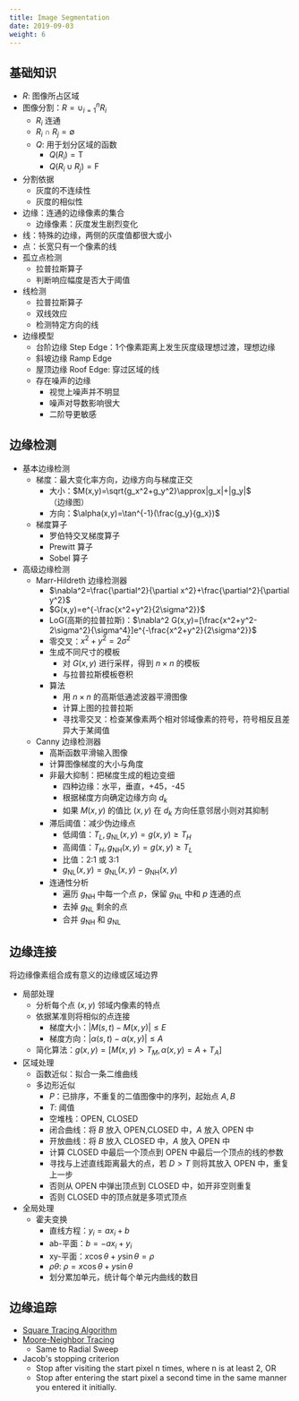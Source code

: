```yaml
---
title: Image Segmentation
date: 2019-09-03
weight: 6
---
```


## 基础知识

- $R$: 图像所占区域
- 图像分割：$R=\cup_{i=1}^n R_i$
  - $R_i$ 连通
  - $R_i\cap R_j=\emptyset$
  - $Q$: 用于划分区域的函数
    - $Q(R_i)=\text{T}$
    - $Q(R_i\cup R_j)=\text{F}$
- 分割依据
  - 灰度的不连续性
  - 灰度的相似性
- 边缘：连通的边缘像素的集合
  - 边缘像素：灰度发生剧烈变化
- 线：特殊的边缘，两侧的灰度值都很大或小
- 点：长宽只有一个像素的线
- 孤立点检测
  - 拉普拉斯算子
  - 判断响应幅度是否大于阈值
- 线检测
  - 拉普拉斯算子
  - 双线效应
  - 检测特定方向的线
- 边缘模型
  - 台阶边缘 Step Edge：1个像素距离上发生灰度级理想过渡，理想边缘
  - 斜坡边缘 Ramp Edge
  - 屋顶边缘 Roof Edge: 穿过区域的线
  - 存在噪声的边缘
    - 视觉上噪声并不明显
    - 噪声对导数影响很大
    - 二阶导更敏感

## 边缘检测

- 基本边缘检测
  - 梯度：最大变化率方向，边缘方向与梯度正交
    - 大小：$M(x,y)=\sqrt{g_x^2+g_y^2}\approx|g_x|+|g_y|$ （边缘图）
    - 方向：$\alpha(x,y)=\tan^{-1}(\frac{g_y}{g_x})$
  - 梯度算子
    - 罗伯特交叉梯度算子
    - Prewitt 算子
    - Sobel 算子
- 高级边缘检测
  - Marr-Hildreth 边缘检测器
    - $\nabla^2=\frac{\partial^2}{\partial x^2}+\frac{\partial^2}{\partial y^2}$
    - $G(x,y)=e^{-\frac{x^2+y^2}{2\sigma^2}}$
    - LoG(高斯的拉普拉斯)：$\nabla^2 G(x,y)=[\frac{x^2+y^2-2\sigma^2}{\sigma^4}]e^{-\frac{x^2+y^2}{2\sigma^2}}$
    - 零交叉：$x^2+y^2=2\sigma^2$
    - 生成不同尺寸的模板
      - 对 $G(x,y)$ 进行采样，得到 $n\times n$ 的模板
      - 与拉普拉斯模板卷积
    - 算法
      - 用 $n\times n$ 的高斯低通滤波器平滑图像
      - 计算上图的拉普拉斯
      - 寻找零交叉：检查某像素两个相对邻域像素的符号，符号相反且差异大于某阈值
  - Canny 边缘检测器
    - 高斯函数平滑输入图像
    - 计算图像梯度的大小与角度
    - 非最大抑制：把梯度生成的粗边变细
      - 四种边缘：水平，垂直，+45，-45
      - 根据梯度方向确定边缘方向 $d_k$
      - 如果 $M(x,y)$ 的值比 $(x,y)$ 在 $d_k$ 方向任意邻居小则对其抑制
    - 滞后阈值：减少伪边缘点
      - 低阈值：$T_L,g_{\text{NL}}(x,y)=g(x,y)\geq T_H$
      - 高阈值：$T_H,g_{\text{NH}}(x,y)=g(x,y)\geq T_L$
      - 比值：2:1 或 3:1
      - $g_{\text{NL}}(x,y)=g_{\text{NL}}(x,y)-g_{\text{NH}}(x,y)$
    - 连通性分析
      - 遍历 $g_{\text{NH}}$ 中每一个点 $p$，保留 $g_{\text{NL}}$ 中和 $p$ 连通的点
      - 去掉 $g_{\text{NL}}$ 剩余的点
      - 合并 $g_{\text{NH}}$ 和 $g_{\text{NL}}$

## 边缘连接

将边缘像素组合成有意义的边缘或区域边界

* 局部处理
  * 分析每个点 $(x,y)$ 邻域内像素的特点
  * 依据某准则将相似的点连接
    * 梯度大小：$|M(s,t)-M(x,y)|\leq E$
    * 梯度方向：$|\alpha(s,t)-\alpha(x,y)|\leq A$
  * 简化算法：$g(x,y)=[M(x,y)>T_M,\alpha(x,y)=A+T_A]$
* 区域处理
  * 函数近似：拟合一条二维曲线
  * 多边形近似
    * $P$：已排序，不重复的二值图像中的序列，起始点 $A,B$
    * $T$: 阈值
    * 空堆栈：OPEN, CLOSED
    * 闭合曲线：将 $B$ 放入 OPEN,CLOSED 中，$A$ 放入 OPEN 中
    * 开放曲线：将 $B$ 放入 CLOSED 中，$A$ 放入 OPEN 中
    * 计算 CLOSED 中最后一个顶点到 OPEN 中最后一个顶点的线的参数
    * 寻找与上述直线距离最大的点，若 $D>T$ 则将其放入 OPEN 中，重复上一步
    * 否则从 OPEN 中弹出顶点到 CLOSED 中，如开非空则重复
    * 否则 CLOSED 中的顶点就是多项式顶点
* 全局处理
  * 霍夫变换
    * 直线方程：$y_i=ax_i+b$
    * ab-平面：$b=-ax_i+y_i$
    * xy-平面：$x\cos\theta+y\sin\theta=\rho$
    * $\rho\theta$: $\rho=x\cos\theta+y\sin\theta$
    * 划分累加单元，统计每个单元内曲线的数目

## 边缘追踪

* [Square Tracing Algorithm](http://www.imageprocessingplace.com/downloads_V3/root_downloads/tutorials/contour_tracing_Abeer_George_Ghuneim/square.html)
* [Moore-Neighbor Tracing](http://www.imageprocessingplace.com/downloads_V3/root_downloads/tutorials/contour_tracing_Abeer_George_Ghuneim/moore.html)
  * Same to Radial Sweep
* Jacob's stopping criterion
  * Stop after visiting the start pixel n times, where n is at least 2, OR
  * Stop after entering the start pixel a second time in the same manner you entered it initially.
